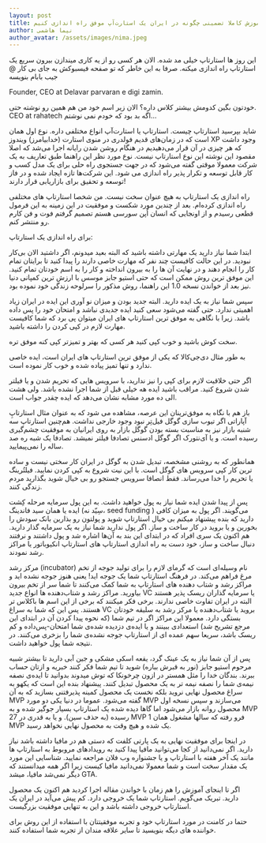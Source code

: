 ```yaml
---
layout: post
title: آموزش کاملا تضمینی چگونه در ایران یک استارت‌آپ موفق راه اندازی کنیم
author: نیما هاشمی
author_avatar: /assets/images/nima.jpeg
---
```


این روز ها استارتاپ خیلی مد شده. الان هر کسی رو از یه کاری میندازن بیرون سریع یک استارتاپ راه اندازی میکنه. صرفا به این خاطر که تو صفحه فیسبوکش به جای بی کار @ جیب بابام بنویسه

Founder, CEO at Delavar parvaran e digi zamin.

خودتون بگین کدومش بیشتر کلاس داره؟ الان زیر اسم خود من هم همین رو نوشته حتی. CEO at rahatech  اگه بد بود که خودم نمی نوشتم…

شاید بپرسید استارتاپ چیست. استارتاپ یا استارت‌آپ انواع مختلفی داره. نوع اول همان است که در زمان‌های قدیم فولدری در منوی استارت (خدابیامرز) ویندوز XP وجود داشت که هر چیزی در آن قرار می‌دهیدیم در هنگام روشن شدن رایانه اجرا می‌شد که اصلا مقصود این نوشته این نوع استارتاپ نیست. نوع مورد نظر این راهنما طبق تعاریف به یک شرکت‌  معمولا موقتی گفته می‌شود که در جهت جستجوی راه حلی برای یک مدل کسب و کار قابل توسعه و تکرار پذیر راه اندازی می شود. این شرکت‌ها تازه ایجاد شده و در فاز توسعه و تحقیق برای بازاریابی قرار دارند!

راه اندازی یک استارتاپ به هیچ عنوان سخت نیست. من شخصا استارتاپ های مختلفی راه اندازی کرده‌ام. بعد از چندین مورد شکست و موفقیت در این زمینه به این فرمول قطعی رسیدم و از اونجایی که انسان اُپن سورسی هستم تصمیم گرفتم فوت و فن کارم رو منتشر کنم.

برای راه اندازی یک استارتاپ:

ابتدا شما نیاز دارید یک مهارتی داشته باشید که البته بعید میدونم، اگر داشتید الان بی‌کار نبودید. در این حالت کافیست چند نفر که مهارت خاصی دارند را پیدا کنید تا برایتان تمام کار  را انجام دهند و در نهایت آن ها را به بیرون انداخته و کار را به اسم خودتان تمام کنید. این موفق ترین روش ممکن است که حتی استیو جابز موسس با ارزش ترین کمپانی دنیا نیز بعد از خواندن نسخه 1.0 این راهنما، روش مذکور را سرلوحه زندگی خود نموده بود.

سپس شما نیاز به یک ایده دارید. البته جدید بودن و میزان نو آوری این ایده در ایران زیاد اهمیتی ندارد. حتی گفته می‌شود سعی کنید ایده جدیدی نباشد و امتحان خود را پس داده باشد. زیرا با نگاهی به موفق ترین استارتاپ های ایران میتوان پی برد که شما کافیست مهارت لازم در کپی کردن را داشته باشید.

سخت کوش باشید و خوب کپی کنید هر کسی که بهتر و تمیزتر کپی کنه موفق تره.

به طور مثال دی‌جی‌کالا که یکی از موفق ترین استارتاپ های ایران است، ایده خاصی ندارد و تنها تمیز پیاده شده و خوب کار نموده است.

اگر حتی خلاقیت لازم برای کپی را نیز ندارید، با سرویس هایی که تحریم شدن و یا فیلتر شدن شروع کنید. مراقب باشید ایده هه خیلی قبل از شما اجرا نشده باشد. ولی هشت الی ده مورد مشابه نشان می‌دهد که ایده چقدر جواب است.

باز هم با نگاه به موفق‌ترینان این عرصه، مشاهده می شود که  به عنوان مثال استارتاپِ آپاراتی اگر تیوب سازی گوگل فیل‌تِر نبود وجود خارجی نداشت. هم‌چنین استارتاپ سه شنبه بازار نیز به مناسبت بسته بودن گوگل بازار به روی ایرانیان به موفقیت چشم‌گیری رسیده است. و یا آی‌نتورک اگر گوگل ادسنس تصادفا فیلتر نمیشد. تصادفا یک شبه ره صد ساله را نمی‌پیمایید.

همانطور که به روشنی مشخصه، تبدیل شدن به گوگل در ایران کار سختی نیست و ساده ترین کار کپی سرویس های گوگل است. با این نیت شروع به کپی کردن نمایید. فیلتُرینگ یا تحریم را خدا می‌رساند. فقط انصافا سرویس جستجو رو بی خیال شوید بگذارید مردم زندگی کنند.

پس از پیدا شدن ایده شما نیاز به پول خواهید داشت. به این پول سرمایه مرحله کِشت ایده یا همان سید فاندینگ (سِیّد نه، seed funding ) می‌گویند. اگر پول به میزان کافی دارید که بنده پیشنهاد میکنم بی خیال استارتاپ شوید و پولتون رو بذارین بانک سودش را بخورین  و یا بروید در کار ساخت و ساز. اگر پول ندارید شما نیاز به یک سرمایه گذار دارید. هم اکنون یک سری افراد که در ابتدای این بند به آن‌ها اشاره شد و پول داشتند و نرفتند دنبال ساخت و ساز، خود دست به راه اندازی استارتاپ های استارتاپ انکیوباتور یا مراکز رشد نمودند.

مرکز رشد (incubator) نام وسیله‌ای است که گرمای لازم را برای تولید جوجه از تخم مرغ فراهم می‌کند. در فرهنگ استارتاپ شما یک جوجه اید! یعنی هنوز جوجه نشده اید و مراکز رشد و شتاب دهنده های استارتاپ به شما کمک می‌کنند تا شما سر از تخم بیرون بیاورید. مراکز رشد و شتاب‌دهنده ها انواع جدید VC یا سرمایه گذاران ریسک پذیر هستند البته در ایران تفاوت خاصی ندارند. برخی فکر میکنند که برخی از این اسم ها باکلاس تر هستند. پس این که شما به سراغ VC بروید یا شتاب‌دهنده یا مرکز رشد به سلیقه خودتان بستگی دارد. معمولا این مراکز اگر در تیم شما (که نحوه پیدا کردن آن در ابتدای این مرجع ‌تشریح شد) استعدادی ببینند و یا ایده‌ی دزدیده شده‌ی شما امتحان-پس‌داده و کم ریسک باشد، سریعا سهم عمده ای از استارتاپ جوجه نشده‌ی شما را بزخری می‌کنند. در نتیجه شما پول خواهید داشت.

پس از آن شما نیاز به یک عینک گرد، یقعه اسکی مشکی و جین آبی دارید تا بیشتر شبیه مرحوم استیو جابز (نور به قبرش بباره) شوید تا تیم شما فکر کنند خبریه و ازتان حساب ببرند. بندگان خدا را مثل همستر در ازون چرخونکا که توش میدوند بدوانید تا ایده‌ی نصفه نیمه‌ی شما را نصفه نیمه تر به یک محصول تبدیل کنند. پیشنهاد بنده این است که یکهو به سراغ محصول نهایی نروید بلکه نخست یک محصول کمینه پذیرفتنی بسازید که به آن MVP گفته می‌شود. عموما در دنیا یکی دو مورد MVP می‌سازند و سپس نسخه اول محصول روانه بازار می‌شود اما گاها دیده شده یک استارتاپ بسیار جوگیر شده و به MVP 27 رسیده (به حذف سین). و یا به قدری در MVP 1 فرو رفته که سالها مشغول همان MVP یک شده و هیچ وقت به محصول نهایی نخواهد رسید.

در اینجا برای موفقیت نهایی به یک پارتی کلفت که دستی هم در مافیا داشته باشد نیاز دارید. اگر نمی‌دانید از کجا می‌توانید مافیا پیدا کنید به رویداد‌های مروبوط به استارتاپ ها مانند یک آخر هفته با استارتاپ و یا جشنواره وب فلان مراجعه نمایید. شناسایی این مورد یک مقدار سخت است و شما معمولا نمی‌دانید مافیا کیست زیرا اگر همه میدانستند که دیگر  نمی‌شد مافیا، میشد GTA.

اگر تا اینجای آموزش را هم زمان با خواندن مقاله اجرا کردید هم اکنون یک محصول دارید. تبریک می‌گویم. استارتاپ شما یک خروجی دارد. کم پیش می‌آید در ایران یک استارتاپ خروجی داشته باشد و این به تنهایی موفقیت بزرگیست.

حتما در کامنت در مورد استارتاپ خود و تجربه  موفقیتتان با استفاده از این روش برای خواننده های دیگه بنویسید تا سایر علاقه مندان از تجربه شما استفاده کنند.

